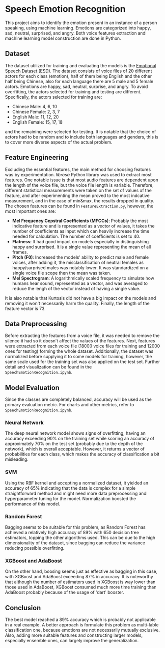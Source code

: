 # Speech Emotion Recognition

This project aims to identify the emotion present in an instance of a person speaking, using machine learning. Emotions are categorized into happy, sad, neutral, surprised, and angry. Both voice features extraction and machine learning model construction are done in Python.

## Dataset

The dataset utilized for training and evaluating the models is the [Emotional Speech Dataset (ESD)](https://github.com/HLTSingapore/Emotional-Speech-Data). The dataset consists of voice files of 20 different actors for each class (emotion), half of them being English and the other half being Chinese, also for each language there are 5 male and 5 female actors. Emotions are happy, sad, neutral, surprise, and angry.
To avoid overfitting, the actors selected for training and testing are different. Specifically, the actors selected for training are: 
* Chinese Male: 4, 6, 10
* Chinese Female: 2, 3, 7
* English Male: 11, 12, 20
* English Female: 15, 17, 18

and the remaining were selected for testing. It is notable that the choice of actors had to be random and to include both languages and genders, this is to cover more diverse aspects of the actual problem.

## Feature Engineering

Excluding the essential features, the main method for choosing features was by experimentation. *librosa* Python library was used to extract most features. One notable issue is that most audio features are dependent upon the length of the voice file, but the voice file length is variable. Therefore, different statistical measurements were taken on the set of values of the feature, and after experimenting the mean proved to the most indcative measurement, and in the case of min&max, the results dropped in quality. The chosen features can be found in `FeatureExtraction.py`, however, the most important ones are:
* **Mel Frequency Cepstral Coefficients (MFCCs)**: Probably the most indicative feature and is represented as a vector of values, it takes the number of coefficients as input which can heavily  increase the time needed for calculation. The number of coefficients is set to 40.
* **Flatness**: It had good impact on models especially in distinguishing happy and surprised. It is a single value representing the mean of all frames.
* **Pitch (F0)**: Increased the models' ability to predict male and female voices, after adding it, the misclassification of neutral females as happy/surprised males was notably lower. It was standardized on a single voice file scope then the mean was taken.
* **Mel Spectrogram**: A logarithmically scaled frequency to simulate how humans hear sound, represented as a vector, and was averaged to reduce the lengh of the vector instead of having a single value.

It is also notable that Kurtosis did not have a big impact on the models and removing it won't necessarily harm the quality. Finally, the length of the feature vector is 73.

## Data Preprocessing

Before extracting the features from a voice file, it was needed to remove the silence it had so it doesn't affect the values of the features. Next, features were extracted from each voice file (18000 voice files for training and 12000 ones for testing) forming the whole dataset. Additionally, the dataset was normalized before supplying it to some models for training, however, the same scale used for the training set was also applied on the test set. Further detail and visualization can be found in the `SpeechEmotionRecognition.ipynb`.

## Model Evaluation

Since the classes are completely balanced, accuracy will be used as the primary evaluation metric. For charts and other metrics, refer to `SpeechEmotionRecognition.ipynb`.

### Neural Network

The deep neural network model shows signs of overfitting, having an accuracy exceeding 90% on the training set while scoring an accuracy of approximately 70% on the test set (probably due to the depth of the network), which is overall acceptable. However, it returns a vector of probabilities for each class, which makes the accuracy of classification a bit misleading.

### SVM

Using the RBF kernel and accepting a normalized dataset, it yielded an accuracy of 65% indicating that the data is complex for a simple straightforward method and might need more data preprocessing and hyperparameter tuning for the model. Normalization boosted the performance of this model.

### Random Forest

Bagging seems to be suitable for this problem, as Random Forest has achieved a relatively high accuracy of 89% with 650 decision tree estimators, topping the other algorithms used. This can be due to the high dimensionality of the dataset, since bagging can reduce the variance reducing possible overfitting.

### XGBoost and AdaBoost

On the other hand, boosing seems just as effective as bagging in this case, with XGBoost and AdaBoost exceeding 87% in accuracy. It is noteworthy that although the number of estimators used in XGBoost is way lower than those used in AdaBoost, XGBoost consumed much more time training than AdaBoost probably because of the usage of 'dart' booster.

## Conclusion

The best model reached a 89% accuracy which is probably not applicable in a real example. A better approach is formulate this problem as multi-lable classification one, because emotions are not necessarily mutually exclusive. Also, adding more suitable features and constructing larger models, especially ensemble ones, can largely improve the generalization.
